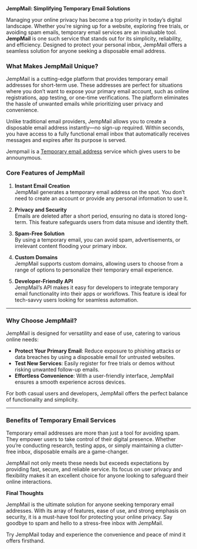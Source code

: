 **JempMail: Simplifying Temporary Email Solutions**  

Managing your online privacy has become a top priority in today’s digital landscape. Whether you're signing up for a website, exploring free trials, or avoiding spam emails, temporary email services are an invaluable tool. **JempMail** is one such service that stands out for its simplicity, reliability, and efficiency. Designed to protect your personal inbox, JempMail offers a seamless solution for anyone seeking a disposable email address.  

### **What Makes JempMail Unique?**  

JempMail is a cutting-edge platform that provides temporary email addresses for short-term use. These addresses are perfect for situations where you don’t want to expose your primary email account, such as online registrations, app testing, or one-time verifications. The platform eliminates the hassle of unwanted emails while prioritizing user privacy and convenience.  

Unlike traditional email providers, JempMail allows you to create a disposable email address instantly—no sign-up required. Within seconds, you have access to a fully functional email inbox that automatically receives messages and expires after its purpose is served.  

Jempmail is a <a href="https://jempmail.com">Temporary email address</a> service which gives users to be announymous.

### **Core Features of JempMail**  

1. **Instant Email Creation**  
   JempMail generates a temporary email address on the spot. You don’t need to create an account or provide any personal information to use it.  

2. **Privacy and Security**  
   Emails are deleted after a short period, ensuring no data is stored long-term. This feature safeguards users from data misuse and identity theft.  

3. **Spam-Free Solution**  
   By using a temporary email, you can avoid spam, advertisements, or irrelevant content flooding your primary inbox.  

4. **Custom Domains**  
   JempMail supports custom domains, allowing users to choose from a range of options to personalize their temporary email experience.  

5. **Developer-Friendly API**  
   JempMail’s API makes it easy for developers to integrate temporary email functionality into their apps or workflows. This feature is ideal for tech-savvy users looking for seamless automation.  

---

### **Why Choose JempMail?**  

JempMail is designed for versatility and ease of use, catering to various online needs:  
- **Protect Your Primary Email**: Reduce exposure to phishing attacks or data breaches by using a disposable email for untrusted websites.  
- **Test New Services**: Easily register for free trials or demos without risking unwanted follow-up emails.  
- **Effortless Convenience**: With a user-friendly interface, JempMail ensures a smooth experience across devices.  

For both casual users and developers, JempMail offers the perfect balance of functionality and simplicity.  

---

### **Benefits of Temporary Email Services**  

Temporary email addresses are more than just a tool for avoiding spam. They empower users to take control of their digital presence. Whether you’re conducting research, testing apps, or simply maintaining a clutter-free inbox, disposable emails are a game-changer.  

JempMail not only meets these needs but exceeds expectations by providing fast, secure, and reliable service. Its focus on user privacy and flexibility makes it an excellent choice for anyone looking to safeguard their online interactions.  

**Final Thoughts**

JempMail is the ultimate solution for anyone seeking temporary email addresses. With its array of features, ease of use, and strong emphasis on security, it is a must-have tool for protecting your online privacy. Say goodbye to spam and hello to a stress-free inbox with JempMail.  

Try JempMail today and experience the convenience and peace of mind it offers firsthand.
